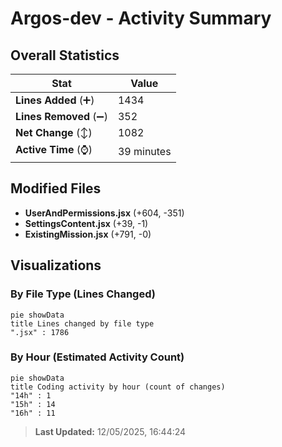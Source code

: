 # Argos-dev - Activity Summary 

## Overall Statistics

| Stat                   | Value                                                             |
| ---------------------- | ----------------------------------------------------------------- |
| **Lines Added** (➕)   | 1434                                          |
| **Lines Removed** (➖) | 352                                        |
| **Net Change** (↕)    | 1082                |
| **Active Time** (⌚)   | 39 minutes |


## Modified Files
- **UserAndPermissions.jsx** (+604, -351)
- **SettingsContent.jsx** (+39, -1)
- **ExistingMission.jsx** (+791, -0)

## Visualizations

### By File Type (Lines Changed)

```mermaid
pie showData
title Lines changed by file type
".jsx" : 1786
```

### By Hour (Estimated Activity Count)

```mermaid
pie showData
title Coding activity by hour (count of changes)
"14h" : 1
"15h" : 14
"16h" : 11
```


> **Last Updated:** 12/05/2025, 16:44:24